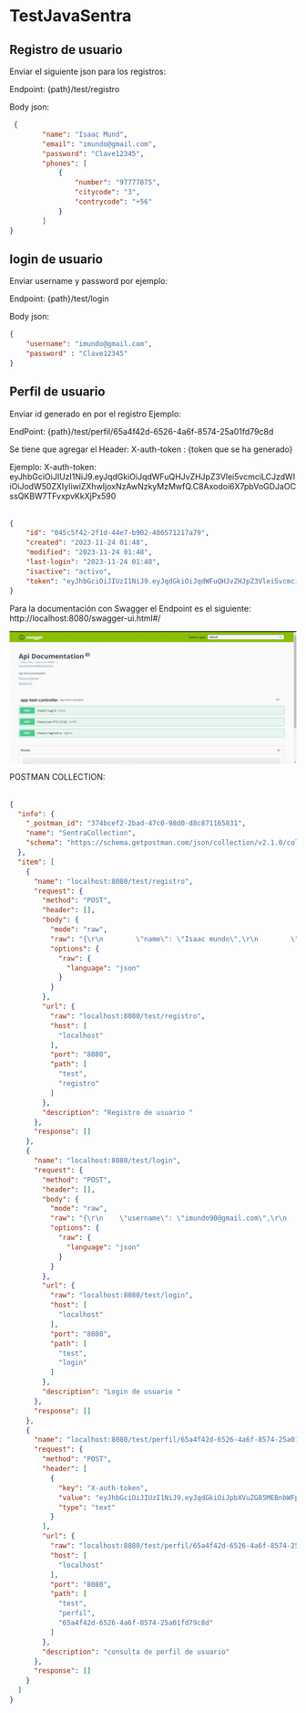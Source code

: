 # TestJavaSentra

## Registro de usuario

Enviar el siguiente json para los registros:

Endpoint: {path}/test/registro

Body json:
```json
 {
        "name": "Isaac Mund",
        "email": "imundo@gmail.com",
        "password": "Clave12345",
        "phones": [
            {
                "number": "97777875",
                "citycode": "3",			
                "contrycode": "+56"
            }
        ]
}
```


## login de usuario

Enviar username y password por ejemplo:

Endpoint: {path}/test/login

Body json:

```json
{
    "username": "imundo@gmail.com",
    "password" : "Clave12345"
}

```


## Perfil de usuario

Enviar id generado en por el registro Ejemplo:

EndPoint:
{path}/test/perfil/65a4f42d-6526-4a6f-8574-25a01fd79c8d

Se tiene que agregar el Header:
X-auth-token : {token que se ha generado}

Ejemplo:  X-auth-token: eyJhbGciOiJIUzI1NiJ9.eyJqdGkiOiJqdWFuQHJvZHJpZ3Vlei5vcmciLCJzdWIiOiJodW50ZXIyIiwiZXhwIjoxNzAwNzkyMzMwfQ.C8Axodoi6X7pbVoGDJaOCssQKBW7TFvxpvKkXjPx590

```json

{
    "id": "045c5f42-2f1d-44e7-b902-406571217a79",
    "created": "2023-11-24 01:48",
    "modified": "2023-11-24 01:48",
    "last-login": "2023-11-24 01:48",
    "isactive": "activo",
    "token": "eyJhbGciOiJIUzI1NiJ9.eyJqdGkiOiJqdWFuQHJvZHJpZ3Vlei5vcmciLCJzdWIiOiJodW50ZXIyIiwiZXhwIjoxNzAwNzkyMzMwfQ.C8Axodoi6X7pbVoGDJaOCssQKBW7TFvxpvKkXjPx590"
}
```
Para la documentación con Swagger el Endpoint es el siguiente:
http://localhost:8080/swagger-ui.html#/

<img align="center"  src="https://github.com/imundo/TestPracticoJavaWork/blob/main/swaggerimagen.JPG">


POSTMAN COLLECTION:

```json

{
  "info": {
    "_postman_id": "374bcef2-2bad-47c0-98d0-d8c871165831",
    "name": "SentraCollection",
    "schema": "https://schema.getpostman.com/json/collection/v2.1.0/collection.json"
  },
  "item": [
    {
      "name": "localhost:8080/test/registro",
      "request": {
        "method": "POST",
        "header": [],
        "body": {
          "mode": "raw",
          "raw": "{\r\n        \"name\": \"Isaac mundo\",\r\n        \"email\": \"imundo90@gmail.com\",\r\n        \"password\": \"Clave12345\",\r\n        \"phones\": [\r\n            {\r\n                \"number\": \"977778275\",\r\n                \"citycode\": \"3\",\t\t\t\r\n                \"contrycode\": \"+56\"\r\n            }\r\n        ]\r\n}",
          "options": {
            "raw": {
              "language": "json"
            }
          }
        },
        "url": {
          "raw": "localhost:8080/test/registro",
          "host": [
            "localhost"
          ],
          "port": "8080",
          "path": [
            "test",
            "registro"
          ]
        },
        "description": "Registro de usuario "
      },
      "response": []
    },
    {
      "name": "localhost:8080/test/login",
      "request": {
        "method": "POST",
        "header": [],
        "body": {
          "mode": "raw",
          "raw": "{\r\n    \"username\": \"imundo90@gmail.com\",\r\n    \"password\" : \"Clave12345\"\r\n}",
          "options": {
            "raw": {
              "language": "json"
            }
          }
        },
        "url": {
          "raw": "localhost:8080/test/login",
          "host": [
            "localhost"
          ],
          "port": "8080",
          "path": [
            "test",
            "login"
          ]
        },
        "description": "Login de usuario "
      },
      "response": []
    },
    {
      "name": "localhost:8080/test/perfil/65a4f42d-6526-4a6f-8574-25a01fd79c8d",
      "request": {
        "method": "POST",
        "header": [
          {
            "key": "X-auth-token",
            "value": "eyJhbGciOiJIUzI1NiJ9.eyJqdGkiOiJpbXVuZG85MEBnbWFpbC5jb20iLCJzdWIiOiJDbGF2ZTEyMzQ1IiwiZXhwIjoxNzE0MjUzMzk5fQ.VEUGLfZuwvM51jfAy2CSJ8ytjYExy6RheEXOB98-Pgw",
            "type": "text"
          }
        ],
        "url": {
          "raw": "localhost:8080/test/perfil/65a4f42d-6526-4a6f-8574-25a01fd79c8d",
          "host": [
            "localhost"
          ],
          "port": "8080",
          "path": [
            "test",
            "perfil",
            "65a4f42d-6526-4a6f-8574-25a01fd79c8d"
          ]
        },
        "description": "consulta de perfil de usuario"
      },
      "response": []
    }
  ]
}
```
